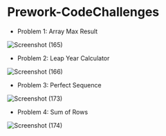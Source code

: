 # Prework-CodeChallenges

* Problem 1: Array Max Result

![Screenshot (165)](https://user-images.githubusercontent.com/98957434/158081751-168dc106-21e3-4083-ad7b-2dc395d11855.png)

* Problem 2: Leap Year Calculator

![Screenshot (166)](https://user-images.githubusercontent.com/98957434/158081771-1bbf9b74-a182-404f-8b0f-efe9e5ec436d.png)

* Problem 3: Perfect Sequence

![Screenshot (173)](https://user-images.githubusercontent.com/98957434/158082257-ee056048-1f57-45b2-a868-345cd28edcf3.png)

* Problem 4: Sum of Rows

![Screenshot (174)](https://user-images.githubusercontent.com/98957434/158082261-e7a766f0-e9dc-4a33-b239-0b4a75c1b745.png)


